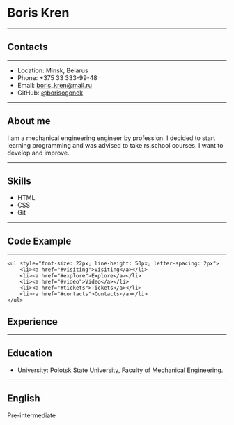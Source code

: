 # Boris Kren
* * *
## Contacts
* * *
+ Location: Minsk, Belarus
+ Phone: +375 33 333-99-48
+ Email: boris_kren@mail.ru
+ GitHub: [@borisogonek](https://github.com/Borisogonek)
* * *
## About me
I am a mechanical engineering engineer by profession. I decided to start learning programming and was advised to take rs.school courses. I want to develop and improve.
* * *
## Skills
+ HTML
+ CSS
+ Git
* * *
## Code Example
* * * 
    <ul style="font-size: 22px; line-height: 50px; letter-spacing: 2px">
        <li><a href="#visiting">Visiting</a></li>
        <li><a href="#explore">Explore</a></li>
        <li><a href="#video">Video</a></li>
        <li><a href="#tickets">Tickets</a></li>
        <li><a href="#contacts">Contacts</a></li>
    </ul>
## Experience
* * * 
## Education
+ University: Polotsk State University, Faculty of Mechanical Engineering.
* * *
## English
Pre-intermediate







